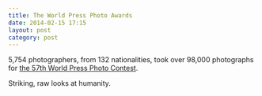 ```yaml
---
title: The World Press Photo Awards
date: 2014-02-15 17:15
layout: post
category: post
---
```

5,754 photographers, from 132 nationalities, took over 98,000 photographs for [the 57th World Press Photo Contest](http://www.worldpressphoto.org/awards/2014).

Striking, raw looks at humanity.